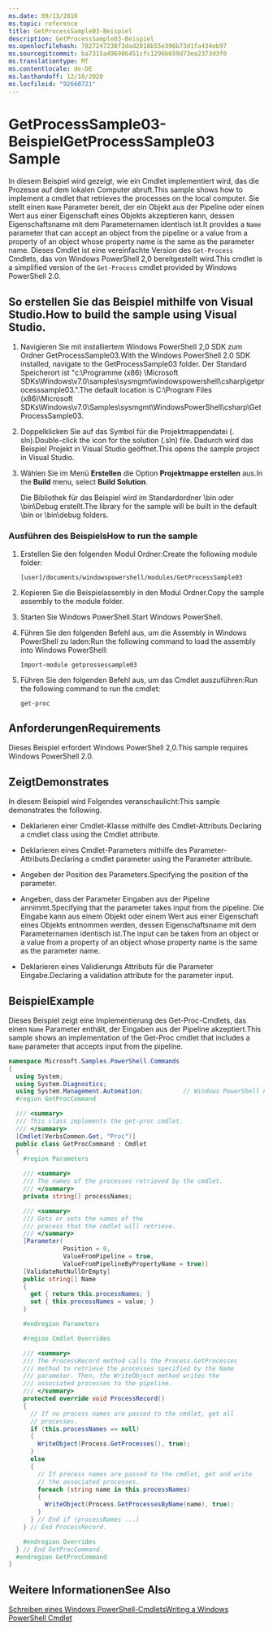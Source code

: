 ```yaml
---
ms.date: 09/13/2016
ms.topic: reference
title: GetProcessSample03-Beispiel
description: GetProcessSample03-Beispiel
ms.openlocfilehash: 7827247238f3dad2018b55e396b73d1fa434eb97
ms.sourcegitcommit: ba7315a496986451cfc1296b659d73ea2373d3f0
ms.translationtype: MT
ms.contentlocale: de-DE
ms.lasthandoff: 12/10/2020
ms.locfileid: "92660721"
---
```

# <a name="getprocesssample03-sample"></a><span data-ttu-id="2e76e-103">GetProcessSample03-Beispiel</span><span class="sxs-lookup"><span data-stu-id="2e76e-103">GetProcessSample03 Sample</span></span>

<span data-ttu-id="2e76e-104">In diesem Beispiel wird gezeigt, wie ein Cmdlet implementiert wird, das die Prozesse auf dem lokalen Computer abruft.</span><span class="sxs-lookup"><span data-stu-id="2e76e-104">This sample shows how to implement a cmdlet that retrieves the processes on the local computer.</span></span> <span data-ttu-id="2e76e-105">Sie stellt einen `Name` Parameter bereit, der ein Objekt aus der Pipeline oder einen Wert aus einer Eigenschaft eines Objekts akzeptieren kann, dessen Eigenschaftsname mit dem Parameternamen identisch ist.</span><span class="sxs-lookup"><span data-stu-id="2e76e-105">It provides a `Name` parameter that can accept an object from the pipeline or a value from a property of an object whose property name is the same as the parameter name.</span></span> <span data-ttu-id="2e76e-106">Dieses Cmdlet ist eine vereinfachte Version des `Get-Process` Cmdlets, das von Windows PowerShell 2,0 bereitgestellt wird.</span><span class="sxs-lookup"><span data-stu-id="2e76e-106">This cmdlet is a simplified version of the `Get-Process` cmdlet provided by Windows PowerShell 2.0.</span></span>

## <a name="how-to-build-the-sample-using-visual-studio"></a><span data-ttu-id="2e76e-107">So erstellen Sie das Beispiel mithilfe von Visual Studio.</span><span class="sxs-lookup"><span data-stu-id="2e76e-107">How to build the sample using Visual Studio.</span></span>

1. <span data-ttu-id="2e76e-108">Navigieren Sie mit installiertem Windows PowerShell 2,0 SDK zum Ordner GetProcessSample03.</span><span class="sxs-lookup"><span data-stu-id="2e76e-108">With the Windows PowerShell 2.0 SDK installed, navigate to the GetProcessSample03 folder.</span></span> <span data-ttu-id="2e76e-109">Der Standard Speicherort ist "c:\Programme (x86) \Microsoft SDKs\Windows\v7.0\samples\sysmgmt\windowspowershell\csharp\getprocesssample03.".</span><span class="sxs-lookup"><span data-stu-id="2e76e-109">The default location is C:\Program Files (x86)\Microsoft SDKs\Windows\v7.0\Samples\sysmgmt\WindowsPowerShell\csharp\GetProcessSample03.</span></span>

2. <span data-ttu-id="2e76e-110">Doppelklicken Sie auf das Symbol für die Projektmappendatei (. sln).</span><span class="sxs-lookup"><span data-stu-id="2e76e-110">Double-click the icon for the solution (.sln) file.</span></span> <span data-ttu-id="2e76e-111">Dadurch wird das Beispiel Projekt in Visual Studio geöffnet.</span><span class="sxs-lookup"><span data-stu-id="2e76e-111">This opens the sample project in Visual Studio.</span></span>

3. <span data-ttu-id="2e76e-112">Wählen Sie im Menü **Erstellen** die Option **Projektmappe erstellen** aus.</span><span class="sxs-lookup"><span data-stu-id="2e76e-112">In the **Build** menu, select **Build Solution**.</span></span>

    <span data-ttu-id="2e76e-113">Die Bibliothek für das Beispiel wird im Standardordner \bin oder \bin\Debug erstellt.</span><span class="sxs-lookup"><span data-stu-id="2e76e-113">The library for the sample will be built in the default \bin or \bin\debug folders.</span></span>

### <a name="how-to-run-the-sample"></a><span data-ttu-id="2e76e-114">Ausführen des Beispiels</span><span class="sxs-lookup"><span data-stu-id="2e76e-114">How to run the sample</span></span>

1. <span data-ttu-id="2e76e-115">Erstellen Sie den folgenden Modul Ordner:</span><span class="sxs-lookup"><span data-stu-id="2e76e-115">Create the following module folder:</span></span>

    `[user]/documents/windowspowershell/modules/GetProcessSample03`

2. <span data-ttu-id="2e76e-116">Kopieren Sie die Beispielassembly in den Modul Ordner.</span><span class="sxs-lookup"><span data-stu-id="2e76e-116">Copy the sample assembly to the module folder.</span></span>

3. <span data-ttu-id="2e76e-117">Starten Sie Windows PowerShell.</span><span class="sxs-lookup"><span data-stu-id="2e76e-117">Start Windows PowerShell.</span></span>

4. <span data-ttu-id="2e76e-118">Führen Sie den folgenden Befehl aus, um die Assembly in Windows PowerShell zu laden:</span><span class="sxs-lookup"><span data-stu-id="2e76e-118">Run the following command to load the assembly into Windows PowerShell:</span></span>

    `Import-module getprossessample03`

5. <span data-ttu-id="2e76e-119">Führen Sie den folgenden Befehl aus, um das Cmdlet auszuführen:</span><span class="sxs-lookup"><span data-stu-id="2e76e-119">Run the following command to run the cmdlet:</span></span>

    `get-proc`

## <a name="requirements"></a><span data-ttu-id="2e76e-120">Anforderungen</span><span class="sxs-lookup"><span data-stu-id="2e76e-120">Requirements</span></span>

<span data-ttu-id="2e76e-121">Dieses Beispiel erfordert Windows PowerShell 2,0.</span><span class="sxs-lookup"><span data-stu-id="2e76e-121">This sample requires Windows PowerShell 2.0.</span></span>

## <a name="demonstrates"></a><span data-ttu-id="2e76e-122">Zeigt</span><span class="sxs-lookup"><span data-stu-id="2e76e-122">Demonstrates</span></span>

<span data-ttu-id="2e76e-123">In diesem Beispiel wird Folgendes veranschaulicht:</span><span class="sxs-lookup"><span data-stu-id="2e76e-123">This sample demonstrates the following.</span></span>

- <span data-ttu-id="2e76e-124">Deklarieren einer Cmdlet-Klasse mithilfe des Cmdlet-Attributs.</span><span class="sxs-lookup"><span data-stu-id="2e76e-124">Declaring a cmdlet class using the Cmdlet attribute.</span></span>

- <span data-ttu-id="2e76e-125">Deklarieren eines Cmdlet-Parameters mithilfe des Parameter-Attributs.</span><span class="sxs-lookup"><span data-stu-id="2e76e-125">Declaring a cmdlet parameter using the Parameter attribute.</span></span>

- <span data-ttu-id="2e76e-126">Angeben der Position des Parameters.</span><span class="sxs-lookup"><span data-stu-id="2e76e-126">Specifying the position of the parameter.</span></span>

- <span data-ttu-id="2e76e-127">Angeben, dass der Parameter Eingaben aus der Pipeline annimmt.</span><span class="sxs-lookup"><span data-stu-id="2e76e-127">Specifying that the parameter takes input from the pipeline.</span></span> <span data-ttu-id="2e76e-128">Die Eingabe kann aus einem Objekt oder einem Wert aus einer Eigenschaft eines Objekts entnommen werden, dessen Eigenschaftsname mit dem Parameternamen identisch ist.</span><span class="sxs-lookup"><span data-stu-id="2e76e-128">The input can be taken from an object or a value from a property of an object whose property name is the same as the parameter name.</span></span>

- <span data-ttu-id="2e76e-129">Deklarieren eines Validierungs Attributs für die Parameter Eingabe.</span><span class="sxs-lookup"><span data-stu-id="2e76e-129">Declaring a validation attribute for the parameter input.</span></span>

## <a name="example"></a><span data-ttu-id="2e76e-130">Beispiel</span><span class="sxs-lookup"><span data-stu-id="2e76e-130">Example</span></span>

<span data-ttu-id="2e76e-131">Dieses Beispiel zeigt eine Implementierung des Get-Proc-Cmdlets, das einen `Name` Parameter enthält, der Eingaben aus der Pipeline akzeptiert.</span><span class="sxs-lookup"><span data-stu-id="2e76e-131">This sample shows an implementation of the Get-Proc cmdlet that includes a `Name` parameter that accepts input from the pipeline.</span></span>

```csharp
namespace Microsoft.Samples.PowerShell.Commands
{
  using System;
  using System.Diagnostics;
  using System.Management.Automation;           // Windows PowerShell namespace
  #region GetProcCommand

  /// <summary>
  /// This class implements the get-proc cmdlet.
  /// </summary>
  [Cmdlet(VerbsCommon.Get, "Proc")]
  public class GetProcCommand : Cmdlet
  {
    #region Parameters

    /// <summary>
    /// The names of the processes retrieved by the cmdlet.
    /// </summary>
    private string[] processNames;

    /// <summary>
    /// Gets or sets the names of the
    /// process that the cmdlet will retrieve.
    /// </summary>
    [Parameter(
               Position = 0,
               ValueFromPipeline = true,
               ValueFromPipelineByPropertyName = true)]
    [ValidateNotNullOrEmpty]
    public string[] Name
    {
      get { return this.processNames; }
      set { this.processNames = value; }
    }

    #endregion Parameters

    #region Cmdlet Overrides

    /// <summary>
    /// The ProcessRecord method calls the Process.GetProcesses
    /// method to retrieve the processes specified by the Name
    /// parameter. Then, the WriteObject method writes the
    /// associated processes to the pipeline.
    /// </summary>
    protected override void ProcessRecord()
    {
      // If no process names are passed to the cmdlet, get all
      // processes.
      if (this.processNames == null)
      {
        WriteObject(Process.GetProcesses(), true);
      }
      else
      {
        // If process names are passed to the cmdlet, get and write
        // the associated processes.
        foreach (string name in this.processNames)
        {
          WriteObject(Process.GetProcessesByName(name), true);
        }
      } // End if (processNames ...)
    } // End ProcessRecord.

    #endregion Overrides
  } // End GetProcCommand.
  #endregion GetProcCommand
}
```

## <a name="see-also"></a><span data-ttu-id="2e76e-132">Weitere Informationen</span><span class="sxs-lookup"><span data-stu-id="2e76e-132">See Also</span></span>

[<span data-ttu-id="2e76e-133">Schreiben eines Windows PowerShell-Cmdlets</span><span class="sxs-lookup"><span data-stu-id="2e76e-133">Writing a Windows PowerShell Cmdlet</span></span>](./writing-a-windows-powershell-cmdlet.md)
